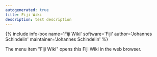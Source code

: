 ```yaml
---
autogenerated: true
title: Fiji Wiki
description: test description
---
```


{% include info-box name='Fiji Wiki' software='Fiji' author='Johannes Schindelin' maintainer='Johannes Schindelin' %}

The menu item "Fiji Wiki" opens this Fiji Wiki in the web browser.
